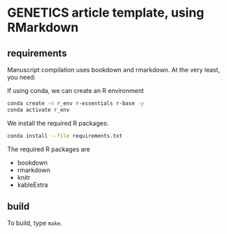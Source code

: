 # GENETICS article template, using RMarkdown

## requirements

Manuscript compilation uses bookdown and rmarkdown. At the very least, you need:

If using conda, we can create an R environment
```sh
conda create -n r_env r-essentials r-base -y
conda activate r_env
```

We install the required R packages:
```sh
conda install --file requirements.txt
```

The required R packages are

* bookdown
* rmarkdown
* knitr
* kableExtra

## build

To build, type `make`.

